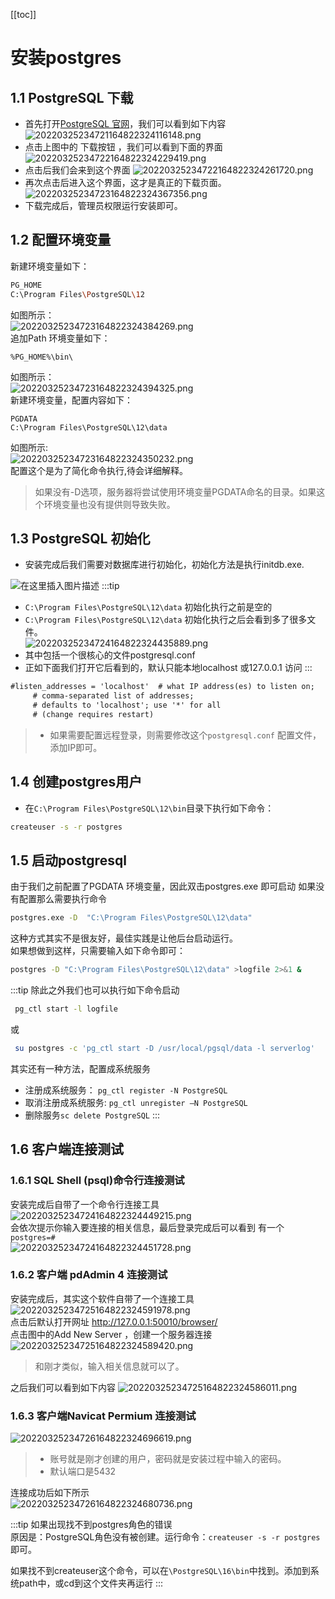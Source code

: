 [[toc]]

# 安装postgres

## 1.1 PostgreSQL 下载

- 首先打开[PostgreSQL 官网](https://www.postgresql.org/)，我们可以看到如下内容
  ![20220325234721164822324116148.png](./res/20220325234721164822324116148.png)
- 点击上图中的 下载按钮 ，我们可以看到下面的界面
  ![20220325234722164822324229419.png](./res/20220325234722164822324229419.png)
- 点击后我们会来到这个界面
  ![20220325234722164822324261720.png](./res/20220325234722164822324261720.png)
- 再次点击后进入这个界面，这才是真正的下载页面。
  ![20220325234723164822324367356.png](./res/20220325234723164822324367356.png)
- 下载完成后，管理员权限运行安装即可。

## 1.2 配置环境变量

新建环境变量如下：

```bash
PG_HOME
C:\Program Files\PostgreSQL\12
```

如图所示：  
![20220325234723164822324384269.png](./res/20220325234723164822324384269.png)  
追加Path 环境变量如下：

```
%PG_HOME%\bin\
```

如图所示：  
![20220325234723164822324394325.png](./res/20220325234723164822324394325.png)  
新建环境变量，配置内容如下：

```
PGDATA
C:\Program Files\PostgreSQL\12\data
```

如图所示:  
![20220325234723164822324350232.png](./res/20220325234723164822324350232.png)  
配置这个是为了简化命令执行,待会详细解释。

> 如果没有-D选项，服务器将尝试使用环境变量PGDATA命名的目录。如果这个环境变量也没有提供则导致失败。

## 1.3 PostgreSQL 初始化

- 安装完成后我们需要对数据库进行初始化，初始化方法是执行initdb.exe.  

![在这里插入图片描述](./res/20220325234724164822324442515.png)
:::tip

- `C:\Program Files\PostgreSQL\12\data` 初始化执行之前是空的
- `C:\Program Files\PostgreSQL\12\data` 初始化执行之后会看到多了很多文件。  
   ![20220325234724164822324435889.png](./res/20220325234724164822324435889.png)  
- 其中包括一个很核心的文件postgresql.conf
- 正如下面我们打开它后看到的，默认只能本地localhost 或127.0.0.1 访问
:::

 ```xml
 #listen_addresses = 'localhost'  # what IP address(es) to listen on;
      # comma-separated list of addresses;
      # defaults to 'localhost'; use '*' for all
      # (change requires restart) 
 ```

> - 如果需要配置远程登录，则需要修改这个`postgresql.conf` 配置文件，添加IP即可。

## 1.4 创建postgres用户

- 在`C:\Program Files\PostgreSQL\12\bin`目录下执行如下命令：

```bash
createuser -s -r postgres
```

## 1.5 启动postgresql

由于我们之前配置了PGDATA 环境变量，因此双击postgres.exe 即可启动
如果没有配置那么需要执行命令

```bash
postgres.exe -D  "C:\Program Files\PostgreSQL\12\data"
```

这种方式其实不是很友好，最佳实践是让他后台启动运行。  
如果想做到这样，只需要输入如下命令即可：

```bash
postgres -D "C:\Program Files\PostgreSQL\12\data" >logfile 2>&1 &
```

:::tip
 除此之外我们也可以执行如下命令启动

 ```bash
  pg_ctl start -l logfile
 ```

 或

 ```bash
  su postgres -c 'pg_ctl start -D /usr/local/pgsql/data -l serverlog' 
 ```

 其实还有一种方法，配置成系统服务

- 注册成系统服务： `pg_ctl register -N PostgreSQL`
- 取消注册成系统服务: `pg_ctl unregister –N PostgreSQL`
- 删除服务`sc delete PostgreSQL`
:::

## 1.6 客户端连接测试

### 1.6.1 SQL Shell (psql)命令行连接测试

 安装完成后自带了一个命令行连接工具  
![20220325234724164822324449215.png](./res/20220325234724164822324449215.png)  
 会依次提示你输入要连接的相关信息，最后登录完成后可以看到 有一个`postgres=#`  
![20220325234724164822324451728.png](./res/20220325234724164822324451728.png)  

### 1.6.2 客户端 pdAdmin 4 连接测试

安装完成后，其实这个软件自带了一个连接工具  
![20220325234725164822324591978.png](./res/20220325234725164822324591978.png)  
点击后默认打开网址 <http://127.0.0.1:50010/browser/>  
点击图中的Add New Server ，创建一个服务器连接  
![20220325234725164822324589420.png](./res/20220325234725164822324589420.png)  

> 和刚才类似，输入相关信息就可以了。

之后我们可以看到如下内容
![20220325234725164822324586011.png](./res/20220325234725164822324586011.png)

### 1.6.3 客户端Navicat Permium 连接测试

 ![20220325234726164822324696619.png](./res/20220325234726164822324696619.png)

> - 账号就是刚才创建的用户，密码就是安装过程中输入的密码。
> - 默认端口是5432

连接成功后如下所示  
![20220325234726164822324680736.png](./res/20220325234726164822324680736.png)

:::tip
如果出现找不到postgres角色的错误  
原因是：PostgreSQL角色没有被创建。运行命令：`createuser -s -r postgres` 即可。

如果找不到createuser这个命令，可以在`\PostgreSQL\16\bin`中找到。添加到系统path中，或cd到这个文件夹再运行
:::

